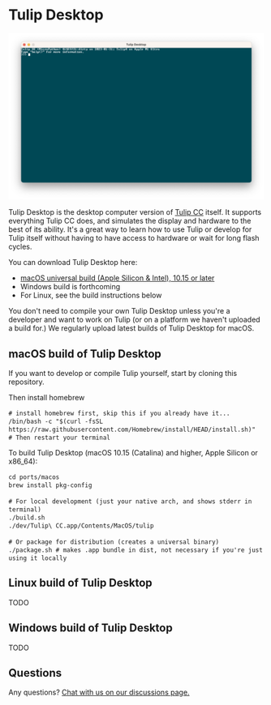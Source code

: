 # Tulip Desktop

![Tulip Desktop](https://raw.githubusercontent.com/bwhitman/tulipcc/main/docs/pics/desktop.png)

Tulip Desktop is the desktop computer version of [Tulip CC](../README.md) itself. It supports everything Tulip CC does, and simulates the display and hardware to the best of its ability. It's a great way to learn how to use Tulip or develop for Tulip itself without having to have access to hardware or wait for long flash cycles. 

You can download Tulip Desktop here:

 * [macOS universal build (Apple Silicon & Intel), 10.15 or later](https://github.com/bwhitman/tulipcc/releases/download/v0.1/Tulip.CC.4.zip)
 * Windows build is forthcoming
 * For Linux, see the build instructions below

You don't need to compile your own Tulip Desktop unless you're a developer and want to work on Tulip (or on a platform we haven't uploaded a build for.) We regularly upload latest builds of Tulip Desktop for macOS.

## macOS build of Tulip Desktop 

If you want to develop or compile Tulip yourself, start by cloning this repository. 

Then install homebrew

```
# install homebrew first, skip this if you already have it...
/bin/bash -c "$(curl -fsSL https://raw.githubusercontent.com/Homebrew/install/HEAD/install.sh)"
# Then restart your terminal
```

To build Tulip Desktop (macOS 10.15 (Catalina) and higher, Apple Silicon or x86_64):

```
cd ports/macos
brew install pkg-config

# For local development (just your native arch, and shows stderr in terminal)
./build.sh
./dev/Tulip\ CC.app/Contents/MacOS/tulip

# Or package for distribution (creates a universal binary)
./package.sh # makes .app bundle in dist, not necessary if you're just using it locally
```

## Linux build of Tulip Desktop

TODO

## Windows build of Tulip Desktop

TODO 

## Questions

Any questions? [Chat with us on our discussions page.](https://github.com/bwhitman/tulipcc/discussions)